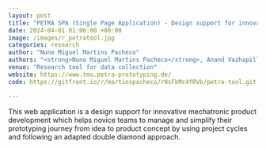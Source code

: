 ```yaml
---
layout: post
title: "PETRA SPA (Single Page Application) - Design support for innovative mechatronic product development"
date: 2024-04-01 01:00:00 +00:00
image: /images/r_petratool.jpg
categories: research
author: "Nuno Miguel Martins Pacheco"
authors: "<strong>Nuno Miguel Martins Pacheco</strong>, Anand Vazhapilli Sureshbabu, Markus Mörtl, Markus Zimmermann, Laura Isabel Durán Noy, Masaru Charles Nürnberger, Andreas Feldl"
venue: "Research tool for data collection"
website: https://www.tms.petra-prototyping.de/
code: https://gitfront.io/r/martinspacheco/rNsFbMc4fRVb/petra-tool.git

---
```


This web application is a design support for innovative mechatronic product development which helps novice teams to manage and simplify their prototyping journey from idea to product concept by using project cycles and following an adapted double diamond approach.